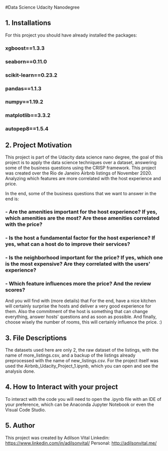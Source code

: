 #Data Science Udacity Nanodegree 

## 1. Installations

For this project you should have already installed the packages:
### xgboost==1.3.3
### seaborn==0.11.0
### scikit-learn==0.23.2
### pandas==1.1.3
### numpy==1.19.2
### matplotlib==3.3.2
### autopep8==1.5.4


## 2. Project Motivation

This project is part of the Udacity data science nano degree, the goal of this project is to apply the data science
techniques over a dataset, answering some of the business questions using the CRISP framework.
This project was created over the Rio de Janeiro Airbnb listings of November 2020. Analyzing which features are more correlated
with the host experience and price.

In the end, some of the business questions that we want to answer in the end is:

### - Are the amenities important for the host experience? If yes, which amenities are the most? Are these amenities correlated with the price?

### - Is the host a fundamental factor for the host experience? If yes, what can a host do to improve their services?

### - Is the neighborhood important for the price? If yes, which one is the most expensive? Are they correlated with the users' experience?

### - Which feature influences more the price? And the review scores?

And you will find with (more details) that For the end, have a nice kitchen will certainly surprise the hosts and deliver a very good experience 
for them. Also the commitment of the host is something that can change everything, answer hosts' questions and as soon as possible. 
And finally, choose wisely the number of rooms, this will certainly influence the price. :)


## 3. File Descriptions
The datasets used here are only 2, the raw dataset of the listings, with the name of more_listings.csv, and a backup of the listings already 
preprocessed with the name of new_listings.csv. For the project itself was used the Airbnb_Udacity_Project_1.ipynb, which you can open and see
the analysis done.

## 4. How to Interact with your project
To interact with the code you will need to open the .ipynb file with an IDE of your preference, which can be Anaconda Jupyter Notebook or 
even the Visual Code Studio.

## 5. Author
This project was created by Adilson Vital 
Linkedin: https://www.linkedin.com/in/adilsonvital/
Personal: http://adilsonvital.me/
